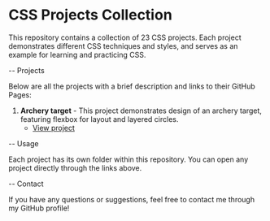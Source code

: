 # CSS Projects Collection

This repository contains a collection of 23 CSS projects. Each project demonstrates different CSS techniques and styles, and serves as an example for learning and practicing CSS.

-- Projects

Below are all the projects with a brief description and links to their GitHub Pages:

1. **Archery target** - This project demonstrates design of an archery target, featuring flexbox for layout and layered circles.
   - [View project](https://Marin112003.github.io/CSS-Projects/archery-target)

-- Usage

Each project has its own folder within this repository. You can open any project directly through the links above.

-- Contact

If you have any questions or suggestions, feel free to contact me through my GitHub profile!
